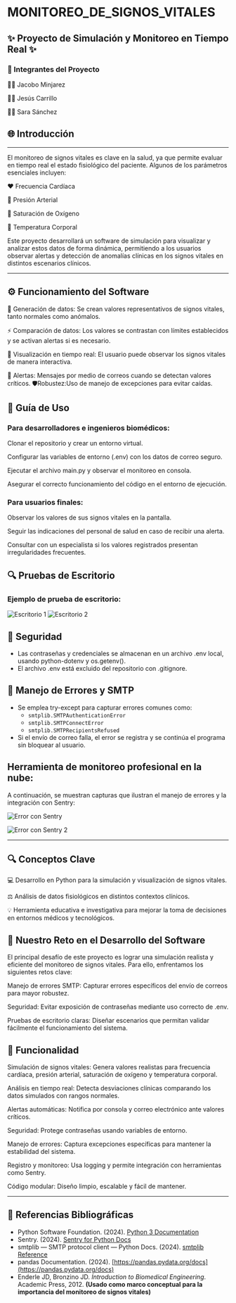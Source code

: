 # MONITOREO_DE_SIGNOS_VITALES
## ✨ Proyecto de Simulación y Monitoreo en Tiempo Real ✨

### 👥 Integrantes del Proyecto
👨‍💻 Jacobo Minjarez

👨‍💻 Jesús Carrillo

👩‍💻 Sara Sánchez

## 🌐 Introducción



____________________________________________________________________________________________

El monitoreo de signos vitales es clave en la salud, ya que permite evaluar en tiempo real el estado fisiológico del paciente. Algunos de los parámetros esenciales incluyen:

❤️ Frecuencia Cardíaca

🧬 Presión Arterial

💉 Saturación de Oxígeno

🧐 Temperatura Corporal

Este proyecto desarrollará un software de simulación para visualizar y analizar estos datos de forma dinámica, permitiendo a los usuarios observar alertas y detección de anomalías clínicas en los signos vitales en distintos escenarios clínicos.



____________________________________________________________________________________________


## ⚙️ Funcionamiento del Software

🔄 Generación de datos: Se crean valores representativos de signos vitales, tanto normales como anómalos.

⚡ Comparación de datos: Los valores se contrastan con límites establecidos y se activan alertas si es necesario.

📲 Visualización en tiempo real: El usuario puede observar los signos vitales de manera interactiva.

🚨 Alertas: Mensajes por medio de correos cuando se detectan valores críticos.
🛡️Robustez:Uso de manejo de excepciones para evitar caídas.

## 🤖 Guía de Uso

### Para desarrolladores e ingenieros biomédicos:

Clonar el repositorio y crear un entorno virtual.

Configurar las variables de entorno (.env) con los datos de correo seguro.

Ejecutar el archivo main.py y observar el monitoreo en consola.

Asegurar el correcto funcionamiento del código en el entorno de ejecución.

### Para usuarios finales:

Observar los valores de sus signos vitales en la pantalla.

Seguir las indicaciones del personal de salud en caso de recibir una alerta.

Consultar con un especialista si los valores registrados presentan irregularidades frecuentes.

## 🔍 Pruebas de Escritorio
### Ejemplo de prueba de escritorio:

![Escritorio 1](escritorio1.png)
![Escritorio 2](escritorio2.png)

## 🔐 Seguridad

- Las contraseñas y credenciales se almacenan en un archivo .env local, usando python-dotenv y os.getenv().
- El archivo .env está excluido del repositorio con .gitignore.

## 🧪 Manejo de Errores y SMTP

- Se emplea try-except para capturar errores comunes como:
  - `smtplib.SMTPAuthenticationError`
  - `smtplib.SMTPConnectError`
  - `smtplib.SMTPRecipientsRefused`
- Si el envío de correo falla, el error se registra y se continúa el programa sin bloquear al usuario.

## Herramienta de monitoreo profesional en la nube:
A continuación, se muestran capturas que ilustran el manejo de errores y la integración con Sentry:

![Error con Sentry](error%20con%20sentry.png)

![Error con Sentry 2](error%20con%20sentry2.png)

____________________________________________________________________________________________


## 🔍 Conceptos Clave

💻 Desarrollo en Python para la simulación y visualización de signos vitales.

⚖️ Análisis de datos fisiológicos en distintos contextos clínicos.

💡 Herramienta educativa e investigativa para mejorar la toma de decisiones en entornos médicos y tecnológicos.

## 🎨 Nuestro Reto en el Desarrollo del Software

El principal desafío de este proyecto es lograr una simulación realista y eficiente del monitoreo de signos vitales. Para ello, enfrentamos los siguientes retos clave:

Manejo de errores SMTP: Capturar errores específicos del envío de correos para mayor robustez.

Seguridad: Evitar exposición de contraseñas mediante uso correcto de .env.

Pruebas de escritorio claras: Diseñar escenarios que permitan validar fácilmente el funcionamiento del sistema.

## 📝 Funcionalidad

Simulación de signos vitales: Genera valores realistas para frecuencia cardíaca, presión arterial, saturación de oxígeno y temperatura corporal.

Análisis en tiempo real: Detecta desviaciones clínicas comparando los datos simulados con rangos normales.

Alertas automáticas: Notifica por consola y correo electrónico ante valores críticos.

Seguridad: Protege contraseñas usando variables de entorno.

Manejo de errores: Captura excepciones específicas para mantener la estabilidad del sistema.

Registro y monitoreo: Usa logging y permite integración con herramientas como Sentry.

Código modular: Diseño limpio, escalable y fácil de mantener.



____________________________________________________________________________________________

## 📖 Referencias Bibliográficas
- Python Software Foundation. (2024). [Python 3 Documentation](https://docs.python.org/3/)
- Sentry. (2024). [Sentry for Python Docs](https://docs.sentry.io/platforms/python/)
- smtplib — SMTP protocol client — Python Docs. (2024). [smtplib Reference](https://docs.python.org/3/library/smtplib.html)
- pandas Documentation. (2024). [https://pandas.pydata.org/docs](https://pandas.pydata.org/docs)
- Enderle JD, Bronzino JD. *Introduction to Biomedical Engineering*. Academic Press, 2012. **(Usado como marco conceptual para la importancia del monitoreo de signos vitales)**
